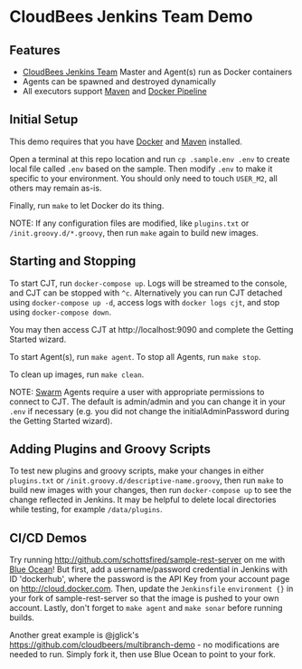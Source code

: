# CloudBees Jenkins Team Demo

## Features
* [CloudBees Jenkins Team](https://www.cloudbees.com/products/cloudbees-jenkins-team) Master and Agent(s) run as Docker containers
* Agents can be spawned and destroyed dynamically
* All executors support [Maven](https://maven.apache.org/) and [Docker Pipeline](https://wiki.jenkins.io/display/JENKINS/Docker+Pipeline+Plugin)

## Initial Setup
This demo requires that you have [Docker](https://www.docker.com/get-docker) and [Maven](https://maven.apache.org/) installed.

Open a terminal at this repo location and run `cp .sample.env .env` to create local file called `.env` based on the sample. Then modify `.env` to make it specific to your environment. You should only need to touch ``USER_M2``, all others may remain as-is.

Finally, run ``make`` to let Docker do its thing.

NOTE: If any configuration files are modified, like ``plugins.txt`` or ``/init.groovy.d/*.groovy``, then run ``make`` again to build new images.

## Starting and Stopping
To start CJT, run ``docker-compose up``. Logs will be streamed to the console, and CJT can be stopped with `^c`. Alternatively you can run CJT detached using ``docker-compose up -d``, access logs with ``docker logs cjt``, and stop using ``docker-compose down``.

You may then access CJT at http://localhost:9090 and complete the Getting Started wizard.

To start Agent(s), run ``make agent``. To stop all Agents, run ``make stop``. 

To clean up images, run ``make clean``.

NOTE: [Swarm](https://wiki.jenkins.io/display/JENKINS/Swarm+Plugin) Agents require a user with appropriate permissions to connect to CJT. The default is admin/admin and you can change it in your ``.env`` if necessary (e.g. you did not change the initialAdminPassword during the Getting Started wizard).

## Adding Plugins and Groovy Scripts

To test new plugins and groovy scripts, make your changes in either ``plugins.txt`` or ``/init.groovy.d/descriptive-name.groovy``, then run ``make`` to build new images with your changes, then run ``docker-compose up`` to see the change reflected in Jenkins. It may be helpful to delete local directories while testing, for example ``/data/plugins``.

## CI/CD Demos
Try running http://github.com/schottsfired/sample-rest-server on me with [Blue Ocean](https://jenkins.io/projects/blueocean/)! But first, add a username/password credential in Jenkins with ID 'dockerhub', where the password is the API Key from your account page on http://cloud.docker.com. Then, update the ``Jenkinsfile`` ``environment {}`` in your fork of sample-rest-server so that the image is pushed to your own account. Lastly, don't forget to ``make agent`` and ``make sonar`` before running builds.

Another great example is @jglick's https://github.com/cloudbeers/multibranch-demo - no modifications are needed to run. Simply fork it, then use Blue Ocean to point to your fork.